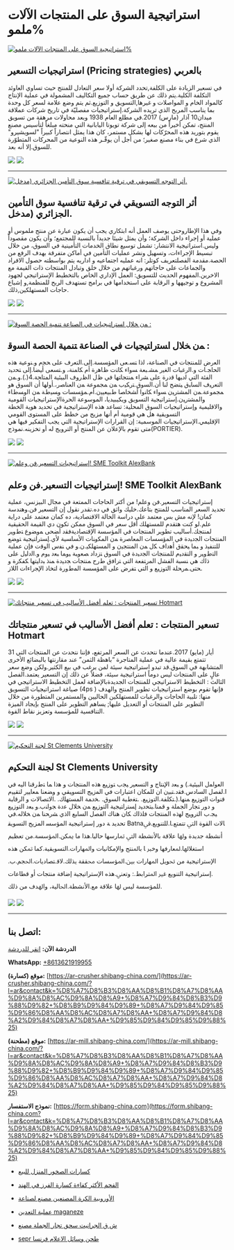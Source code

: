 # استراتيجية السوق على المنتجات الآلات ملمو%

<a href="https://swt.shibang-china.com/?l=ar&img&k=%D8%A7%D8%B3%D8%AA%D8%B1%D8%A7%D8%AA%D9%8A%D8%AC%D9%8A%D8%A9+%D8%A7%D9%84%D8%B3%D9%88%D9%82+%D8%B9%D9%84%D9%89+%D8%A7%D9%84%D9%85%D9%86%D8%AA%D8%AC%D8%A7%D8%AA+%D8%A7%D9%84%D8%A2%D9%84%D8%A7%D8%AA+%D9%85%D9%84%D9%85%D9%88%25" target="_blank">![استراتيجية السوق على المنتجات الآلات ملمو%](http://static.shibang-china.com/all-800x300/1222.jpg)</a>

## استراتيجيات التسعير (Pricing strategies) بالعربي
في تسعير الزيادة على الكلفة,تحدد الشركة أولا سعر التعادل للمنتج حيث تساوي العاوئد التكلفة الكلية.يتم ذلك عن طريق حساب جميع التكاليف المشمولة في عملية الإنتاج كالمواد الخام و المواصلات و غيرها,التسويق و التوزيع.ثم يتم وضع علامة لسعر كل وحدة بما يناسب المربح الذي تريده الشركة.إستراتيجيات مفصليّة في تاريخ شركات عملاقة ميدان10 آذار (مارس) 2017.في مطلع العام 1938 وبعد محاولات مرهقة من تسويق المنتج، تمكن أخيراً من بيعه إلى شركة تويوتا اليابانية التي منحته مبلغاً لتأسيس مصنع يقوم بتوريد هذه المحرّكات لها بشكل مستمر، كان هذا يمثل انتصاراً كبيراً &quot;لسويشيرو&quot; الذي شرع في بناء مصنع صغير؛ من أجل أن يوفّـر هذه النوعية من المحركات المتطوّرة للسوق.إلا أنه بعد.


<a href="https://whatsapp.shibangsoft.com/WhatsApp.php" target="_blank" title="WhatsApp">![](http://static.shibang-china.com/icon/whatsapp.png)</a> <a href="https://swt.shibang-china.com/?l=ar&icon&k=%D8%A7%D8%B3%D8%AA%D8%B1%D8%A7%D8%AA%D9%8A%D8%AC%D9%8A%D8%A9+%D8%A7%D9%84%D8%B3%D9%88%D9%82+%D8%B9%D9%84%D9%89+%D8%A7%D9%84%D9%85%D9%86%D8%AA%D8%AC%D8%A7%D8%AA+%D8%A7%D9%84%D8%A2%D9%84%D8%A7%D8%AA+%D9%85%D9%84%D9%85%D9%88%25" target="_blank">![](http://static.shibang-china.com/icon/chat-ar.png)</a>

---

<a href="https://swt.shibang-china.com/?l=ar&img&k=%D8%A7%D8%B3%D8%AA%D8%B1%D8%A7%D8%AA%D9%8A%D8%AC%D9%8A%D8%A9+%D8%A7%D9%84%D8%B3%D9%88%D9%82+%D8%B9%D9%84%D9%89+%D8%A7%D9%84%D9%85%D9%86%D8%AA%D8%AC%D8%A7%D8%AA+%D8%A7%D9%84%D8%A2%D9%84%D8%A7%D8%AA+%D9%85%D9%84%D9%85%D9%88%25" target="_blank">![أثر التوجه التسويقي في ترقية تنافسية سوق التأمين الجزائري (مدخل.](http://static.shibang-china.com/all-800x300/383.jpg)</a>

## أثر التوجه التسويقي في ترقية تنافسية سوق التأمين الجزائري (مدخل.
وفي هذا الإطاروحتى يوصف العمل أنه ابتكاري يجب أن يكون عبارة عن منتج ملموس أو عملية أو إجراء داخل الشركة؛ وأن يمثل شيئا جديداَ بالنسبة للمجتمع؛ وأن يكون مقصوداً وليس.استراتيجية الانتشار: تشمل توسيع نطاق الخدمات التأمينية في السوق، من خلال تبسيط الإجراءات، وتسهيل ونشر عمليات التأمين في أماكن متفرقة بهدف الرفع من الحصة.مقدمة الفصلتعريف كوتلر: انه عمليه اجتماعيه و اداريه يتم بواسطته حصول الافراد والجماعات على حاجاتهم ورغباتهم من خلال خلق وتبادل المنتجات ذات القيمة مع الاخرين.المفهوم الحديث للتسويق: العمل الإداري الخاص بالتخطيط الإستراتيجي لجهود المشروع و توجيهها و الرقابة على استخدامها في برامج تستهدف الربح للمنظمة,و إشباع حاجات المستهلكين,ذلك.


<a href="https://whatsapp.shibangsoft.com/WhatsApp.php" target="_blank" title="WhatsApp">![](http://static.shibang-china.com/icon/whatsapp.png)</a> <a href="https://swt.shibang-china.com/?l=ar&icon&k=%D8%A7%D8%B3%D8%AA%D8%B1%D8%A7%D8%AA%D9%8A%D8%AC%D9%8A%D8%A9+%D8%A7%D9%84%D8%B3%D9%88%D9%82+%D8%B9%D9%84%D9%89+%D8%A7%D9%84%D9%85%D9%86%D8%AA%D8%AC%D8%A7%D8%AA+%D8%A7%D9%84%D8%A2%D9%84%D8%A7%D8%AA+%D9%85%D9%84%D9%85%D9%88%25" target="_blank">![](http://static.shibang-china.com/icon/chat-ar.png)</a>

---

<a href="https://swt.shibang-china.com/?l=ar&img&k=%D8%A7%D8%B3%D8%AA%D8%B1%D8%A7%D8%AA%D9%8A%D8%AC%D9%8A%D8%A9+%D8%A7%D9%84%D8%B3%D9%88%D9%82+%D8%B9%D9%84%D9%89+%D8%A7%D9%84%D9%85%D9%86%D8%AA%D8%AC%D8%A7%D8%AA+%D8%A7%D9%84%D8%A2%D9%84%D8%A7%D8%AA+%D9%85%D9%84%D9%85%D9%88%25" target="_blank">![ﻤﻥ ﺨﻼل ﺍﺴﺘﺭﺍﺘﻴﺠﻴﺎﺕ ﻓﻲ ﺍﻟﺼﻨﺎﻋﺔ ﺘﻨﻤﻴﺔ ﺍﻟﺤﺼﺔ ﺍﻟﺴﻭﻗ :](http://static.shibang-china.com/all-800x300/200.jpg)</a>

## ﻤﻥ ﺨﻼل ﺍﺴﺘﺭﺍﺘﻴﺠﻴﺎﺕ ﻓﻲ ﺍﻟﺼﻨﺎﻋﺔ ﺘﻨﻤﻴﺔ ﺍﻟﺤﺼﺔ ﺍﻟﺴﻭﻗ :
ﺍﻟﻌﺭﺽ ﻟﻠﻤﻨﺘﺠﺎﺕ ﻓﻲ ﺍﻟﺼﻨﺎﻋﺔ، ﻟﺫﺍ ﺘﺴ.ﻌﻰ ﺍﻟﻤﺅﺴﺴﺔ.ﺇﻟﻰ.ﺍﻟﺘﻌﺭﻑ ﻋﻠﻰ ﺤﺠﻡ ﻭ.ﻨﻭﻋﻴﺔ ﻫﺫﻩ ﺍﻟﺤﺎﺠ.ﺎﺕ ﻭ.ﺍﻟﺭﻏﺒﺎﺕ ﺍﻟﻐﻴﺭ ﻤﺸ.ﺒﻌﺔ ﺴﻭﺍﺀ ﻜﺎﻨﺕ ﻅﺎﻫﺭﺓ ﺃﻡ ﻜﺎﻤﻨﺔ، ﻭ.ﺘﺴﻌﻰ ﺃﻴﻀﺎ.ﺇﻟﻰ ﺘﺤﺩﻴﺩ ﺍﻟﻔﺌﺔ ﺍﻟﺘﻲ ﻟﺩﻴﻬﺎ ﻗﺩﺭﺓ ﻋﻠﻰ ﺸﺭﺍﺀ ﻤﻨﺘﺠﺎﺘﻬﺎ ﻓﻲ ﻅل ﺍﻟﻅﺭﻭﻑ ﺍﻟﺒﻴﺌﻴﺔ ﺍﻟﻤﺘﺎﺤﺔ.4(.).ﻭ.ﻤﻥ ﺍﻟﺘﻌﺭﻴﻑ ﺍﻟﺴﺎﺒﻕ ﻴﺘﻀﺢ ﻟﻨﺎ ﺃﻥ.ﺍﻟﺴﻭﻕ.ﺘﺭﻜﻴﺏ ﻤﻥ ﻤﺠﻤﻭﻋﺔ ﻤﻥ ﺍﻟﻌﻨﺎﺼﺭ،.ﺃﻭﻟﻬﺎ ﺃﻥ ﺍﻟﺴﻭﻕ ﻫﻭ ﻤﺠﻤﻭﻋﺔ.ﻤﻥ ﺍﻟﻤﺸﺘﺭﻴﻥ ﺴﻭﺍﺀ ﻜﺎﻨﻭﺍ ﺃﺸﺨﺎﺼﺎ ﻁﺒﻴﻌﻴﻴﻥ.ﺃﻡ.ﻤﺅﺴﺴﺎﺕ ﻭﺴﻴﻁﺔ ﻤﻥ ﺍﻟﻭﺴﻁﺎﺀ ﻭﺍﻟﻤﺸﺘﺭﻴﻥ.إستراتيجية التسويق ويكيبيديا، الموسوعة الحرةالإستراتيجيات القومية والاقليمية وإستراتيجيات السوق المحلية: تساعد هذه الإستراتيجية في تحديد هوية الخطة التسويقية هل هي قومية أم أنها مزيج من خطط على المستوى القومي الإقليمي.الإستراتيجيات الموسمية: إن القرارات الإستراتيجية التي يجب التفكير فيها هي متى تقوم بالإعلان عن المنتج أو الترويج له أو تخزينه.نموذج(PORTIER).


<a href="https://whatsapp.shibangsoft.com/WhatsApp.php" target="_blank" title="WhatsApp">![](http://static.shibang-china.com/icon/whatsapp.png)</a> <a href="https://swt.shibang-china.com/?l=ar&icon&k=%D8%A7%D8%B3%D8%AA%D8%B1%D8%A7%D8%AA%D9%8A%D8%AC%D9%8A%D8%A9+%D8%A7%D9%84%D8%B3%D9%88%D9%82+%D8%B9%D9%84%D9%89+%D8%A7%D9%84%D9%85%D9%86%D8%AA%D8%AC%D8%A7%D8%AA+%D8%A7%D9%84%D8%A2%D9%84%D8%A7%D8%AA+%D9%85%D9%84%D9%85%D9%88%25" target="_blank">![](http://static.shibang-china.com/icon/chat-ar.png)</a>

---

<a href="https://swt.shibang-china.com/?l=ar&img&k=%D8%A7%D8%B3%D8%AA%D8%B1%D8%A7%D8%AA%D9%8A%D8%AC%D9%8A%D8%A9+%D8%A7%D9%84%D8%B3%D9%88%D9%82+%D8%B9%D9%84%D9%89+%D8%A7%D9%84%D9%85%D9%86%D8%AA%D8%AC%D8%A7%D8%AA+%D8%A7%D9%84%D8%A2%D9%84%D8%A7%D8%AA+%D9%85%D9%84%D9%85%D9%88%25" target="_blank">![إستراتيجيات التسعير.فن وعلم! SME Toolkit AlexBank](http://static.shibang-china.com/all-800x300/464.jpg)</a>

## إستراتيجيات التسعير.فن وعلم! SME Toolkit AlexBank
إستراتيجيات التسعير.فن وعلم! من أكتر الحاجات الممتعة في مجال البيزنس، عملية تحديد السعر المناسب للمنتج بتاعك.خليك واثق في ده.تقدر نقول إن التسعير فن.وهندسة كمان! لإنه مش بس معتمد على دراسة الحالة الاقتصادية، ده كمان معتمد على دراية علم.لو كنت هتقدم للمستهلك أقل سعر في السوق ممكن تكون دي القيمة الحقيقية لمنتجك.أساليب تطوير المنتجات في المؤسسة الإقتصاديةﻓﻘﺩ ﺃﻀﺤﻰ ﻤﻭﻀﻭﻉ ﺘﻁﻭﻴﺭ ﺍﻟﻤﻨﺘﺠﺎﺕ ﺍﻟﺠﺩﻴﺩﺓ ﻓﻲ ﺍﻟﻤﺅﺴﺴﺎﺕ ﺍﻟﻤﻌﺎﺼﺭﺓ ﻤﻥ ﺍﻟﻤﻜﻭﻨﺎﺕ ﺍﻷﺴﺎﺴﻴﺔ ﻷﻱ.ﺇﺴﺘﺭﺍﺘﻴﺠﻴﺔ ﺘﻭﻀﻊ ﻟﻠﺘﻨﻔﻴﺫ ﻭ ﺒﻤﺎ ﻴﺤﻘﻕ ﺃﻫﺩﺍﻑ ﻜل ﻤﻥ ﺍﻟﻤﻨﺘﺠﻴﻥ ﻭ ﺍﻟﻤﺴﺘﻬﻠﻜﻴ.ﻥ.ﻭ ﻓﻲ ﻨﻔﺱ ﺍﻟﻭﻗﺕ ﻓﺈﻥ ﻋﻤﻠﻴﺔ ﺍﻟﺘﻁﻭﻴﺭ ﻭ ﺍﻟﺘﻘﺩﻴﻡ ﻟﻠﻤﻨﺘﺠﺎﺕ ﺍﻟﺠﺩﻴﺩﺓ ﻓﻲ ﺍﻟﺴﻭﻕ ﺘﺯﺩﺍﺩ ﺼﻌﻭﺒﺔ ﻴﻭﻤﺎ ﺒﻌﺩ ﻴﻭﻡ ﻭ.ﺍﻟﺩﻟﻴل ﻋﻠﻰ ﺫﻟﻙ ﻫﻲ ﻨﺴﺒﺔ ﺍﻟﻔﺸل ﺍﻟﻤﺭﺘﻔﻌﺔ ﺍﻟﺘﻲ ﺘﺭﺍﻓﻕ ﻁﺭﺡ ﻤﻨﺘﺠﺎﺕ ﺠﺩﻴﺩﺓ ﻤﻨﺫ ﺒﺩﺍﻴﺘﻬﺎ ﻜﻔﻜﺭﺓ ﻭ ﺤﺘﻰ.ﻤﺭﺤﻠﺔ ﺍﻟﺘﻭﺯﻴﻊ ﻭ ﺍﻟﺘﻲ ﺘﻔﺭﺽ ﻋﻠﻰ ﺍﻟﻤﺅﺴﺴﺔ ﺍﻟﻤﻁﻭﺭﺓ ﺍﺘﺨﺎﺫ ﺍﻹﺠﺭﺍﺀﺍﺕ ﺍﻟﻼﺯ.


<a href="https://whatsapp.shibangsoft.com/WhatsApp.php" target="_blank" title="WhatsApp">![](http://static.shibang-china.com/icon/whatsapp.png)</a> <a href="https://swt.shibang-china.com/?l=ar&icon&k=%D8%A7%D8%B3%D8%AA%D8%B1%D8%A7%D8%AA%D9%8A%D8%AC%D9%8A%D8%A9+%D8%A7%D9%84%D8%B3%D9%88%D9%82+%D8%B9%D9%84%D9%89+%D8%A7%D9%84%D9%85%D9%86%D8%AA%D8%AC%D8%A7%D8%AA+%D8%A7%D9%84%D8%A2%D9%84%D8%A7%D8%AA+%D9%85%D9%84%D9%85%D9%88%25" target="_blank">![](http://static.shibang-china.com/icon/chat-ar.png)</a>

---

<a href="https://swt.shibang-china.com/?l=ar&img&k=%D8%A7%D8%B3%D8%AA%D8%B1%D8%A7%D8%AA%D9%8A%D8%AC%D9%8A%D8%A9+%D8%A7%D9%84%D8%B3%D9%88%D9%82+%D8%B9%D9%84%D9%89+%D8%A7%D9%84%D9%85%D9%86%D8%AA%D8%AC%D8%A7%D8%AA+%D8%A7%D9%84%D8%A2%D9%84%D8%A7%D8%AA+%D9%85%D9%84%D9%85%D9%88%25" target="_blank">![تسعير المنتجات : تعلم أفضل الأساليب في تسعير منتجاتك Hotmart](http://static.shibang-china.com/all-800x300/274.jpg)</a>

## تسعير المنتجات : تعلم أفضل الأساليب في تسعير منتجاتك Hotmart
31 أيار (مايو) 2017.عندما نتحدث عن السعر المرتفع، فإننا نتحدث عن المنتجات التي تتمتع بقيمة عالية في عملية المتاجرة “باهظة الثمن” عند مقارنتها بالبضائع الأخرى المتشابهة في السوق.قد تبدو استراتيجية سيئة لمن يرغب في بيع الكثير.ولكن وضع سعر عالٍ على المنتجات ليس دوماً استراتيجية سيئة، فضلاً عن ذلك إن التسعير يعتمد.الفصل الثالث : التخطيط الاستراتيجي للمنتجات الجديدةبالإضافة لعمل التخطيط الاستراتيجي في صياغة استراتيجيات التسويق (4ps ) فإنها تقوم بوضع استراتيجيات تطوير المنتج والهدف منها: تلبية الحاجات والرغبات للمستهلكين الحاليين والمستمرين المتطورة من خلال التطوير على المنتجات أو التعديل عليها; يساهم التطوير على المنتج بإيجاد الميزة التنافسية للمؤسسة وتعزيز نقاط القوة.


<a href="https://whatsapp.shibangsoft.com/WhatsApp.php" target="_blank" title="WhatsApp">![](http://static.shibang-china.com/icon/whatsapp.png)</a> <a href="https://swt.shibang-china.com/?l=ar&icon&k=%D8%A7%D8%B3%D8%AA%D8%B1%D8%A7%D8%AA%D9%8A%D8%AC%D9%8A%D8%A9+%D8%A7%D9%84%D8%B3%D9%88%D9%82+%D8%B9%D9%84%D9%89+%D8%A7%D9%84%D9%85%D9%86%D8%AA%D8%AC%D8%A7%D8%AA+%D8%A7%D9%84%D8%A2%D9%84%D8%A7%D8%AA+%D9%85%D9%84%D9%85%D9%88%25" target="_blank">![](http://static.shibang-china.com/icon/chat-ar.png)</a>

---

<a href="https://swt.shibang-china.com/?l=ar&img&k=%D8%A7%D8%B3%D8%AA%D8%B1%D8%A7%D8%AA%D9%8A%D8%AC%D9%8A%D8%A9+%D8%A7%D9%84%D8%B3%D9%88%D9%82+%D8%B9%D9%84%D9%89+%D8%A7%D9%84%D9%85%D9%86%D8%AA%D8%AC%D8%A7%D8%AA+%D8%A7%D9%84%D8%A2%D9%84%D8%A7%D8%AA+%D9%85%D9%84%D9%85%D9%88%25" target="_blank">![ﻟﺠﻨﺔ ﺍﻟﺘﺤﻜﻴﻡ St Clements University](http://static.shibang-china.com/all-800x300/893.jpg)</a>

## ﻟﺠﻨﺔ ﺍﻟﺘﺤﻜﻴﻡ St Clements University
ﺍﻟﻌﻭﺍﻤل ﺍﻟﺒﻴﺌﻴﺔ.) ﻭ ﺒﻌﺩ ﺍﻹﻨﺘﺎﺝ ﻭ ﺍﻟﺘﺴﻌﻴﺭ ﻴﺠﺏ ﺘﻭﺯﻴﻊ ﻫﺫﻩ ﺍﻟﻤﻨﺘﺠﺎﺕ ﻭ ﻫﺫﺍ ﻤﺎ ﺘﻁﺭﻗﻨﺎ ﺍﻟﻴﻪ ﻓﻲ ﺍ.ﻟﻔﺼل ﺍﻟﺴﺎﺩﺱ.ﻓﻘﺩ.ﺘﺒﻴﻥ ﺍﻥ ﻟﻠﻤﻜﺎﻥ ﺍﻋﺘﺒﺎﺭﺍﺕ ﻓﻲ ﺍﻟﻤﺯﻴﺞ ﺍﻟﺘﺴﻭﻴﻘﻲ ﻭ ﻭﻀﻌﻨﺎ ﻤﻌﺎﻴﻴﺭ ﻟﺘﻘﻴﻴﻡ ﻗﻨﻭﺍﺕ ﺍﻟﺘﻭﺯﻴﻊ ﻤﻨﻬﺎ.(.ﺘﻜﻠﻔﺔ.ﺍﻟﺘﻭﺯﻴﻊ. .ﺘﻐﻁﻴﺔ ﺍﻟﺴﻭﻕ. .ﺨﺩﻤﺔ ﺍﻟﻤﺴﺘﻬﻠﻙ. .ﺍﻻﺘﺼﺎﻻﺕ ﻭ ﺍﻟﺭﻗﺎﺒﺔ ﻭ ﺩﻭﺭ ﺘﺠﺎﺭ ﺍﻟﺠﻤﻠﺔ ﻭ ﻗﻤﻨﺎ.ﺒﺘﺤﺩﻴﺩ ﺇﺴﺘﺭﺍﺘﻴﺠﻴﺔ ﺍﻟﺘﻭﺯﻴﻊ ﻤﻥ ﺨﻼل ﻋﺩﺓ ﺠﻭﺍﻨﺏ.ﻭ ﺒﻌﺩ ﺍﻟﺘﻭﺯﻴﻊ ﻴﺠ.ﺏ ﺍﻟﺘﺭﻭﻴﺞ ﻟﻬﺫﻩ ﺍﻟﻤﻨﺘﺠﺎﺕ ﻓﻠﺫﻟﻙ ﻜﺎﻥ ﻫﻨﺎﻙ ﺍﻟﻔﺼل ﺍﻟﺴﺎﺒﻊ ﺍﻟﺫﻱ ﺸﺭﺤﻨﺎ ﻤﻥ ﺨﻼﻟﻪ.ﻓﻲ ﺗﺤﺪﻳﺪ ﺔ ﺩﻭﺭ ﺇﺳﺘﺮﺍﺗﻴﺠﻴﺔ ﺍﻟﻤﺆﺳﺴ ﺍﻟﻤﺰﻳﺞ ﺍﻟﺘﺴﻮﻳﻘ Batnaﺎﻻﺕ ﺍﻟﻘﻮﺓ ﺍﻟﱵ ﺗﺘﻤﺘﻊ.ﺎ.ﻟﻠﺘﻨﻮﻳﻊ.ﰲ ﺃﻧﺸﻄﺔ ﺟﺪﻳﺪﺓ ﻭﳍﺎ ﻋﻼﻗﺔ ﺑﺎﻷﻧﺸﻄﺔ ﺍﻟﱵ ﲤﺎﺭﺳﻬﺎ ﺣﺎﻟﻴﺎ.ﻫﺬﺍ ﻣﺎ ﳝﻜﻦ.ﺍﳌﺆﺳﺴﺔ.ﻣﻦ ﺗﻌﻈﻴﻢ ﺍﺳﺘﻐﻼﳍﺎ.ﳌﻌﺎﺭﻓﻬﺎ ﻭﺧﱪ ﺎ ﺑﺎﳌﻨﺘﺞ ﻭﺍﻹﻣﻜﺎﻧﻴﺎﺕ ﻭﺍﳌﻬﺎﺭﺍﺕ.ﺍﻟﺘﺴﻮﻳﻘﻴﺔ.ﻛﻤﺎ ﲤﻜﻦ ﻫﺬﻩ ﺍﻹﺳﺘﺮﺍﺗﻴﺠﻴﺔ ﻣﻦ ﲢﻮﻳﻞ ﺍﳌﻬﺎﺭﺍﺕ ﺑﲔ.ﺍﳌﺆﺳﺴﺎﺕ ﳏﻘﻘﺔ ﻳﺬﻟﻚ.ﻻﻗ.ﺘﺼﺎﺩﻳﺎﺕ.ﺍﳊﺠﻢ.ﺏ. .ﺇﺳﺘﺮﺍﺗﻴﺠﻴﺔ ﺍﻟﺘﻨﻮﻳﻊ ﻏﲑ ﺍﳌﺘﺮﺍﺑﻂ.: ﻭﺗﻌﲏ.ﻫﺬﻩ ﺍﻹﺳﺘﺮﺍﺗﻴﺠﻴﺔ ﺇﺿﺎﻓﺔ ﻣﻨﺘﺠﺎﺕ ﺃﻭ ﻗﻄﺎﻋﺎﺕ ﻟﻠﻤﺆﺳﺴﺔ ﻟﻴﺲ ﳍﺎ ﻋﻼﻗﺔ ﻣﻊ.ﺍﻷﻧﺸﻄﺔ.ﺍﳊﺎﻟﻴﺔ، ﻭﺍﳍﺪﻑ ﻣﻦ ﺫﻟﻚ.


<a href="https://whatsapp.shibangsoft.com/WhatsApp.php" target="_blank" title="WhatsApp">![](http://static.shibang-china.com/icon/whatsapp.png)</a> <a href="https://swt.shibang-china.com/?l=ar&icon&k=%D8%A7%D8%B3%D8%AA%D8%B1%D8%A7%D8%AA%D9%8A%D8%AC%D9%8A%D8%A9+%D8%A7%D9%84%D8%B3%D9%88%D9%82+%D8%B9%D9%84%D9%89+%D8%A7%D9%84%D9%85%D9%86%D8%AA%D8%AC%D8%A7%D8%AA+%D8%A7%D9%84%D8%A2%D9%84%D8%A7%D8%AA+%D9%85%D9%84%D9%85%D9%88%25" target="_blank">![](http://static.shibang-china.com/icon/chat-ar.png)</a>

---
## اتصل بنا:

**الدردشة الآن:** [انقر للدردشة](https://swt.shibang-china.com?l=ar&contact&k=%D8%A7%D8%B3%D8%AA%D8%B1%D8%A7%D8%AA%D9%8A%D8%AC%D9%8A%D8%A9+%D8%A7%D9%84%D8%B3%D9%88%D9%82+%D8%B9%D9%84%D9%89+%D8%A7%D9%84%D9%85%D9%86%D8%AA%D8%AC%D8%A7%D8%AA+%D8%A7%D9%84%D8%A2%D9%84%D8%A7%D8%AA+%D9%85%D9%84%D9%85%D9%88%25)

**WhatsApp:**  [+8613621919955](https://whatsapp.shibangsoft.com/WhatsApp.php)

**موقع (كسارة):** [https://ar-crusher.shibang-china.com/](https://ar-crusher.shibang-china.com/?l=ar&contact&k=%D8%A7%D8%B3%D8%AA%D8%B1%D8%A7%D8%AA%D9%8A%D8%AC%D9%8A%D8%A9+%D8%A7%D9%84%D8%B3%D9%88%D9%82+%D8%B9%D9%84%D9%89+%D8%A7%D9%84%D9%85%D9%86%D8%AA%D8%AC%D8%A7%D8%AA+%D8%A7%D9%84%D8%A2%D9%84%D8%A7%D8%AA+%D9%85%D9%84%D9%85%D9%88%25)

**موقع (مطحنة):** [https://ar-mill.shibang-china.com/](https://ar-mill.shibang-china.com/?l=ar&contact&k=%D8%A7%D8%B3%D8%AA%D8%B1%D8%A7%D8%AA%D9%8A%D8%AC%D9%8A%D8%A9+%D8%A7%D9%84%D8%B3%D9%88%D9%82+%D8%B9%D9%84%D9%89+%D8%A7%D9%84%D9%85%D9%86%D8%AA%D8%AC%D8%A7%D8%AA+%D8%A7%D9%84%D8%A2%D9%84%D8%A7%D8%AA+%D9%85%D9%84%D9%85%D9%88%25)

**نموذج الاستفسار:** [https://form.shibang-china.com](https://form.shibang-china.com?l=ar&contact&k=%D8%A7%D8%B3%D8%AA%D8%B1%D8%A7%D8%AA%D9%8A%D8%AC%D9%8A%D8%A9+%D8%A7%D9%84%D8%B3%D9%88%D9%82+%D8%B9%D9%84%D9%89+%D8%A7%D9%84%D9%85%D9%86%D8%AA%D8%AC%D8%A7%D8%AA+%D8%A7%D9%84%D8%A2%D9%84%D8%A7%D8%AA+%D9%85%D9%84%D9%85%D9%88%25)

* [كسارات الصخور المنزل للبيع](../30/%D9%83%D8%B3%D8%A7%D8%B1%D8%A7%D8%AA%20%D8%A7%D9%84%D8%B5%D8%AE%D9%88%D8%B1%20%D8%A7%D9%84%D9%85%D9%86%D8%B2%D9%84%20%D9%84%D9%84%D8%A8%D9%8A%D8%B9.md)

* [الفحم الأكثر كفاءة كسارة الفرز في الهند](../27/%D8%A7%D9%84%D9%81%D8%AD%D9%85%20%D8%A7%D9%84%D8%A3%D9%83%D8%AB%D8%B1%20%D9%83%D9%81%D8%A7%D8%A1%D8%A9%20%D9%83%D8%B3%D8%A7%D8%B1%D8%A9%20%D8%A7%D9%84%D9%81%D8%B1%D8%B2%20%D9%81%D9%8A%20%D8%A7%D9%84%D9%87%D9%86%D8%AF.md)

* [الأوروبية الكرة المصنعين مصنع لصناعة](../27/%D8%A7%D9%84%D8%A3%D9%88%D8%B1%D9%88%D8%A8%D9%8A%D8%A9%20%D8%A7%D9%84%D9%83%D8%B1%D8%A9%20%D8%A7%D9%84%D9%85%D8%B5%D9%86%D8%B9%D9%8A%D9%86%20%D9%85%D8%B5%D9%86%D8%B9%20%D9%84%D8%B5%D9%86%D8%A7%D8%B9%D8%A9.md)

* [عملية التعدين maganeze](../30/%D8%B9%D9%85%D9%84%D9%8A%D8%A9%20%D8%A7%D9%84%D8%AA%D8%B9%D8%AF%D9%8A%D9%86%20maganeze.md)

* [ش ق الجرانيت سحق تجار الجملة مصنع](../29/%D8%B4%20%D9%82%20%D8%A7%D9%84%D8%AC%D8%B1%D8%A7%D9%86%D9%8A%D8%AA%20%D8%B3%D8%AD%D9%82%20%D8%AA%D8%AC%D8%A7%D8%B1%20%D8%A7%D9%84%D8%AC%D9%85%D9%84%D8%A9%20%D9%85%D8%B5%D9%86%D8%B9.md)

* [sepr طحن وسائل الاعلام فرنسا](../29/sepr%20%D8%B7%D8%AD%D9%86%20%D9%88%D8%B3%D8%A7%D8%A6%D9%84%20%D8%A7%D9%84%D8%A7%D8%B9%D9%84%D8%A7%D9%85%20%D9%81%D8%B1%D9%86%D8%B3%D8%A7.md)